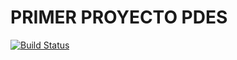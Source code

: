 # PRIMER PROYECTO PDES

[![Build Status](https://travis-ci.org/etolaba/2019-primer-proyecto-pdes.svg?branch=master)](https://travis-ci.org/etolaba/2019-primer-proyecto-pdes)